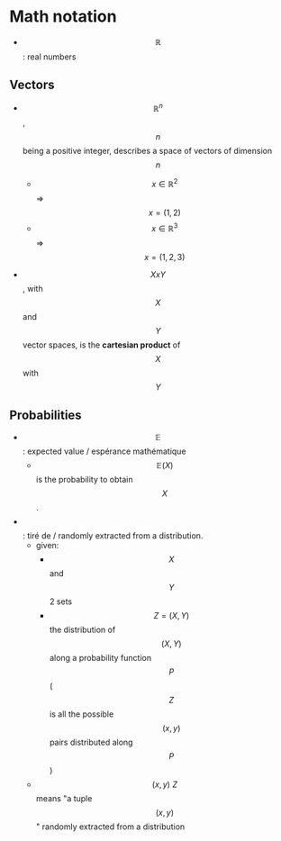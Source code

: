 # Math notation

- $$\mathbb{R}$$: real numbers

## Vectors

- $$\mathbb{R}^{n}$$, $$n$$ being a positive integer, describes a space of vectors of dimension $$n$$
    - $$x \in \mathbb{R}^{2}$$ => $$x = (1,2)$$
    - $$x \in \mathbb{R}^{3}$$ => $$x = (1,2,3)$$

- $$X x Y$$, with $$X$$ and $$Y$$ vector spaces, is the **cartesian product** of $$X$$ with $$Y$$

## Probabilities

- $$\mathbb{E}$$: expected value / espérance mathématique 
    - $$\mathbb{E}(X)$$ is the probability to obtain $$X$$.
- $$~$$: tiré de / randomly extracted from a distribution.
    - given: 
        - $$X$$ and $$Y$$ 2 sets
        - $$Z=(X,Y)$$ the distribution of $$(X,Y)$$ along a probability function $$P$$ ($$Z$$ is all the possible $$(x,y)$$ pairs distributed along $$P$$)
    - $$(x,y)~Z$$ means "a tuple $$(x,y)$$" randomly extracted from a distribution
